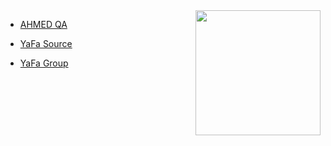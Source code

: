 <img src="https://telegra.ph/file/8bd7f3245588bdf0d4ab7.jpg" align="right" width="200" height="200"/>




- [AHMED QA](https://t.me/ku_kx)

- [YaFa Source](https://t.me/YafaMu)

- [YaFa Group](https://t.me/YaFaGe)
